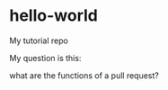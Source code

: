 # hello-world

My tutorial repo 

My question is this: 

what are the functions of a pull request?

